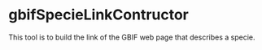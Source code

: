 # gbifSpecieLinkContructor
This tool is to build the link of the GBIF web page that describes a specie.
